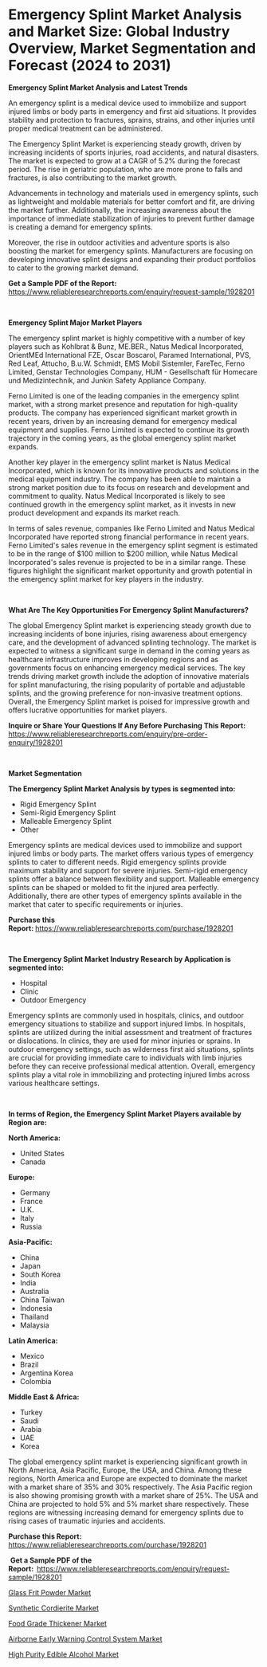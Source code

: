 <p><h1>Emergency Splint Market Analysis and Market Size: Global Industry Overview, Market Segmentation and Forecast (2024 to 2031)</h1></p><p><strong>Emergency Splint Market Analysis and Latest Trends</strong></p>
<p><p>An emergency splint is a medical device used to immobilize and support injured limbs or body parts in emergency and first aid situations. It provides stability and protection to fractures, sprains, strains, and other injuries until proper medical treatment can be administered.</p><p>The Emergency Splint Market is experiencing steady growth, driven by increasing incidents of sports injuries, road accidents, and natural disasters. The market is expected to grow at a CAGR of 5.2% during the forecast period. The rise in geriatric population, who are more prone to falls and fractures, is also contributing to the market growth.</p><p>Advancements in technology and materials used in emergency splints, such as lightweight and moldable materials for better comfort and fit, are driving the market further. Additionally, the increasing awareness about the importance of immediate stabilization of injuries to prevent further damage is creating a demand for emergency splints.</p><p>Moreover, the rise in outdoor activities and adventure sports is also boosting the market for emergency splints. Manufacturers are focusing on developing innovative splint designs and expanding their product portfolios to cater to the growing market demand.</p></p>
<p><strong>Get a Sample PDF of the Report:&nbsp;</strong> <a href="https://www.reliableresearchreports.com/enquiry/request-sample/1928201">https://www.reliableresearchreports.com/enquiry/request-sample/1928201</a></p>
<p>&nbsp;</p>
<p><strong>Emergency Splint Major Market Players</strong></p>
<p><p>The emergency splint market is highly competitive with a number of key players such as Kohlbrat & Bunz, ME.BER., Natus Medical Incorporated, OrientMEd International FZE, Oscar Boscarol, Paramed International, PVS, Red Leaf, Attucho, B.u.W. Schmidt, EMS Mobil Sistemler, FareTec, Ferno Limited, Genstar Technologies Company, HUM - Gesellschaft für Homecare und Medizintechnik, and Junkin Safety Appliance Company.</p><p>Ferno Limited is one of the leading companies in the emergency splint market, with a strong market presence and reputation for high-quality products. The company has experienced significant market growth in recent years, driven by an increasing demand for emergency medical equipment and supplies. Ferno Limited is expected to continue its growth trajectory in the coming years, as the global emergency splint market expands.</p><p>Another key player in the emergency splint market is Natus Medical Incorporated, which is known for its innovative products and solutions in the medical equipment industry. The company has been able to maintain a strong market position due to its focus on research and development and commitment to quality. Natus Medical Incorporated is likely to see continued growth in the emergency splint market, as it invests in new product development and expands its market reach.</p><p>In terms of sales revenue, companies like Ferno Limited and Natus Medical Incorporated have reported strong financial performance in recent years. Ferno Limited's sales revenue in the emergency splint segment is estimated to be in the range of $100 million to $200 million, while Natus Medical Incorporated's sales revenue is projected to be in a similar range. These figures highlight the significant market opportunity and growth potential in the emergency splint market for key players in the industry.</p></p>
<p>&nbsp;</p>
<p><strong>What Are The Key Opportunities For Emergency Splint Manufacturers?</strong></p>
<p><p>The global Emergency Splint market is experiencing steady growth due to increasing incidents of bone injuries, rising awareness about emergency care, and the development of advanced splinting technology. The market is expected to witness a significant surge in demand in the coming years as healthcare infrastructure improves in developing regions and as governments focus on enhancing emergency medical services. The key trends driving market growth include the adoption of innovative materials for splint manufacturing, the rising popularity of portable and adjustable splints, and the growing preference for non-invasive treatment options. Overall, the Emergency Splint market is poised for impressive growth and offers lucrative opportunities for market players.</p></p>
<p><strong>Inquire or Share Your Questions If Any Before Purchasing This Report:</strong> <a href="https://www.reliableresearchreports.com/enquiry/pre-order-enquiry/1928201">https://www.reliableresearchreports.com/enquiry/pre-order-enquiry/1928201</a></p>
<p>&nbsp;</p>
<p><strong>Market Segmentation</strong></p>
<p><strong>The Emergency Splint Market Analysis by types is segmented into:</strong></p>
<p><ul><li>Rigid Emergency Splint</li><li>Semi-Rigid Emergency Splint</li><li>Malleable Emergency Splint</li><li>Other</li></ul></p>
<p><p>Emergency splints are medical devices used to immobilize and support injured limbs or body parts. The market offers various types of emergency splints to cater to different needs. Rigid emergency splints provide maximum stability and support for severe injuries. Semi-rigid emergency splints offer a balance between flexibility and support. Malleable emergency splints can be shaped or molded to fit the injured area perfectly. Additionally, there are other types of emergency splints available in the market that cater to specific requirements or injuries.</p></p>
<p><strong>Purchase this Report:&nbsp;</strong><a href="https://www.reliableresearchreports.com/purchase/1928201">https://www.reliableresearchreports.com/purchase/1928201</a></p>
<p>&nbsp;</p>
<p><strong>The Emergency Splint Market Industry Research by Application is segmented into:</strong></p>
<p><ul><li>Hospital</li><li>Clinic</li><li>Outdoor Emergency</li></ul></p>
<p><p>Emergency splints are commonly used in hospitals, clinics, and outdoor emergency situations to stabilize and support injured limbs. In hospitals, splints are utilized during the initial assessment and treatment of fractures or dislocations. In clinics, they are used for minor injuries or sprains. In outdoor emergency settings, such as wilderness first aid situations, splints are crucial for providing immediate care to individuals with limb injuries before they can receive professional medical attention. Overall, emergency splints play a vital role in immobilizing and protecting injured limbs across various healthcare settings.</p></p>
<p>&nbsp;</p>
<p><strong>In terms of Region, the Emergency Splint Market Players available by Region are:</strong></p>
<p>
    <p> <strong> North America: </strong>
        <ul>
            <li>United States</li>
            <li>Canada</li>
        </ul>
        </p> 
    <p> <strong> Europe: </strong>
        <ul>
            <li>Germany</li>
            <li>France</li>
            <li>U.K.</li>
            <li>Italy</li>
            <li>Russia</li>
        </ul>
        </p> 
    <p> <strong> Asia-Pacific: </strong>
        <ul>
            <li>China</li>
            <li>Japan</li>
            <li>South Korea</li>
            <li>India</li>
            <li>Australia</li>
            <li>China Taiwan</li>
            <li>Indonesia</li>
            <li>Thailand</li>
            <li>Malaysia</li>
        </ul>
        </p> 
    <p> <strong> Latin America: </strong>
        <ul>
            <li>Mexico</li>
            <li>Brazil</li>
            <li>Argentina Korea</li>
            <li>Colombia</li>
        </ul>
        </p> 
    <p> <strong> Middle East & Africa: </strong>
        <ul>
            <li>Turkey</li>
            <li>Saudi</li>
            <li>Arabia</li>
            <li>UAE</li>
            <li>Korea</li>
        </ul>
    </p>
    </p>
<p><p>The global emergency splint market is experiencing significant growth in North America, Asia Pacific, Europe, the USA, and China. Among these regions, North America and Europe are expected to dominate the market with a market share of 35% and 30% respectively. The Asia Pacific region is also showing promising growth with a market share of 25%. The USA and China are projected to hold 5% and 5% market share respectively. These regions are witnessing increasing demand for emergency splints due to rising cases of traumatic injuries and accidents.</p></p>
<p><strong>Purchase this Report: </strong><a href="https://www.reliableresearchreports.com/purchase/1928201">https://www.reliableresearchreports.com/purchase/1928201</a></p>
<p>&nbsp;<strong>Get a Sample PDF of the Report:&nbsp;&nbsp;</strong><a href="https://www.reliableresearchreports.com/enquiry/request-sample/1928201">https://www.reliableresearchreports.com/enquiry/request-sample/1928201</a></p>
<p><strong></strong></p>
<p><p><a href="https://view.publitas.com/reportprime-1/glass-frit-powder-market-size-evaluating-its-market-trends-growth-and-projections-2024-2031/">Glass Frit Powder Market</a></p><p><a href="https://view.publitas.com/reportprime-1/synthetic-cordierite-market-research-report-reveals-the-latest-trends-and-opportunities-of-this-market-for-period-from-2024-2031/">Synthetic Cordierite Market</a></p><p><a href="https://flame-sidecar-702.notion.site/Food-Grade-Thickener-Market-Research-Report-Unlocks-Analysis-on-the-Market-Financial-Status-Market--399568536b934cfebd014f6013629208">Food Grade Thickener Market</a></p><p><a href="https://full-wildebeest-80b.notion.site/Airborne-Early-Warning-Control-System-Market-Size-Reflecting-a-Forecast-Till-2031-Market-By-Type-B-4c05f911e0a54e468b71d6e010c366ee">Airborne Early Warning Control System Market</a></p><p><a href="https://pretty-mail-caf.notion.site/High-Purity-Edible-Alcohol-Market-Size-Focuses-on-Market-Dynamics-In-Depth-Analysis-and-Future-Proj-7f6129d3a07546a2a26b3f639b1ef506">High Purity Edible Alcohol Market</a></p></p>